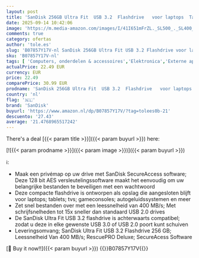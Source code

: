 ```yaml
---
layout: post
title: 'SanDisk 256GB Ultra Fit  USB 3.2  Flashdrive   voor laptops  Tablets  Tv s  Gamconsoles  Audiogeluidssystemen  en meer  plug and stay  tot 400 MB/s  RescuePRO Deluxe  Secure Access Software'
date: 2025-09-14 10:42:06
image: 'https://m.media-amazon.com/images/I/41I651mFrZL._SL500_._SL400_.jpg'
comments: true
category: ofertas
author: 'tole.es'
slug: 'B07857Y17V-nl SanDisk 256GB Ultra Fit USB 3.2 Flashdrive voor laptops...'
sku: 'B07857Y17V-nl'
tags: [ 'Computers, onderdelen & accessoires','Elektronica','Externe apparaten & dataopslag','Gegevensopslag','USB-flashstations','sandisk','🇳🇱', ]
actualPrice: 22.49 EUR
currency: EUR
price: 22.49
comparePrice: 30.99 EUR
prodname: 'SanDisk 256GB Ultra Fit  USB 3.2  Flashdrive   voor laptops  Tablets  Tv s  Gamconsoles  Audiogeluidssystemen  en meer  plug and stay  tot 400 MB/s  RescuePRO Deluxe  Secure Access Software'
country: 'nl'
flag: '🇳🇱'
brand: 'SanDisk'
buyurl: 'https://www.amazon.nl/dp/B07857Y17V/?tag=tolees0b-21'
descuento: '27.43'
average: '21.4768965517242'
---
```


There's a deal [{{< param title >}}]({{< param buyurl >}})  here:

[![{{< param prodname >}}]({{< param image >}})]({{< param buyurl >}})

ℹ️:

- Maak een privémap op uw drive met SanDisk SecureAccess software; Deze 128 bit AES versleutelingssoftware maakt het eenvoudig om uw belangrijke bestanden te beveiligen met een wachtwoord
- Deze compacte flashdrive is ontworpen als opslag die aangesloten blijft voor laptops; tablets; tvs; gameconsoles; autogeluidssystemen en meer
- Zet snel bestanden over met een leessnelheid van 400 MB/s; Met schrijfsnelheden tot 15x sneller dan standaard USB 2.0 drives
- De SanDisk Ultra Fit USB 3.2 flashdrive is achterwaarts compatibel; zodat u deze in elke gewenste USB 3.0 of USB 2.0 poort kunt schuiven
- Leveringsomvang; SanDisk Ultra Fit USB 3.2 Flashdrive 256 GB; Leessnelheid Van 400 MB/s; RescuePRO Deluxe; SecureAcess Software

[🛒 Buy it now!!]({{< param buyurl >}})
{{<world>}}B07857Y17V{{</world>}}
